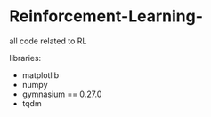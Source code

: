 # Reinforcement-Learning-
all code related to RL

libraries:
  - matplotlib
  - numpy
  - gymnasium == 0.27.0
  - tqdm
